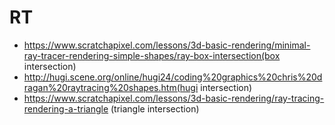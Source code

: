 # RT


- https://www.scratchapixel.com/lessons/3d-basic-rendering/minimal-ray-tracer-rendering-simple-shapes/ray-box-intersection(box intersection)
- http://hugi.scene.org/online/hugi24/coding%20graphics%20chris%20dragan%20raytracing%20shapes.htm(hugi intersection)
- https://www.scratchapixel.com/lessons/3d-basic-rendering/ray-tracing-rendering-a-triangle (triangle intersection)
